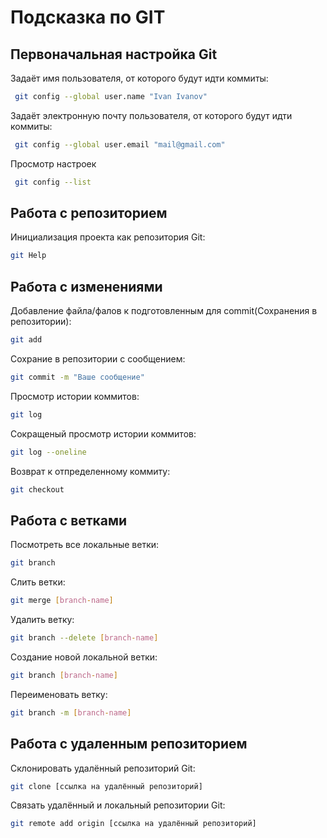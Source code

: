 # Подсказка по GIT

## Первоначальная настройка Git
Задаёт имя пользователя, от которого будут идти коммиты:
```sh
 git config --global user.name "Ivan Ivanov"
```
Задаёт электронную почту пользователя, от которого будут идти коммиты:
```sh
 git config --global user.email "mail@gmail.com"
```
Просмотр настроек
```sh
 git config --list
```

## Работа с репозиторием
Инициализация проекта как репозитория Git:
```sh
git Help
```

## Работа с изменениями
Добавление файла/фалов к подготовленным для commit(Сохранения в репозитории):
```sh 
git add
```
Сохрание в репозитории с сообщением:
```sh
git commit -m "Ваше сообщение"
```
Просмотр истории коммитов:
```sh
git log
```
Сокращеный просмотр истории коммитов:
```sh
git log --oneline
```
Возврат к отпределенному коммиту:
```sh
git checkout
```

## Работа с ветками
Посмотреть все локальные ветки:
```sh
git branch
```
Слить ветки:
```sh
git merge [branch-name]
```
Удалить ветку:
```sh
git branch --delete [branch-name]
```
Создание новой локальной ветки:
```sh
git branch [branch-name]
```
Переименовать ветку:
```sh
git branch -m [branch-name]
```
## Работа с удаленным репозиторием
Склонировать удалённый репозиторий Git:
```sh
git clone [ссылка на удалённый репозиторий]
```
Связать удалённый и локальный репозитории Git:
```sh
git remote add origin [ссылка на удалённый репозиторий]
```


